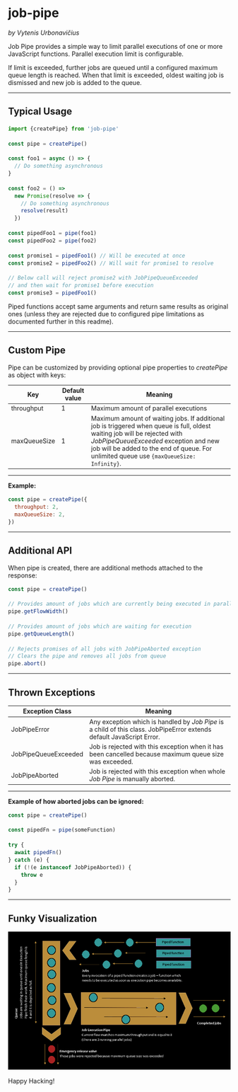 # job-pipe

_by Vytenis Urbonavičius_

Job Pipe provides a simple way to limit parallel executions of one or more JavaScript functions. Parallel execution limit is configurable.

If limit is exceeded, further jobs are queued until a configured maximum queue length is reached. When that limit is exceeded, oldest waiting job is dismissed and new job is added to the queue.

---

## Typical Usage

```javascript
import {createPipe} from 'job-pipe'

const pipe = createPipe()

const foo1 = async () => {
  // Do something asynchronous
}

const foo2 = () =>
  new Promise(resolve => {
    // Do something asynchronous
    resolve(result)
  })

const pipedFoo1 = pipe(foo1)
const pipedFoo2 = pipe(foo2)

const promise1 = pipedFoo1() // Will be executed at once
const promise2 = pipedFoo2() // Will wait for promise1 to resolve

// Below call will reject promise2 with JobPipeQueueExceeded
// and then wait for promise1 before execution
const promise3 = pipedFoo1()
```

Piped functions accept same arguments and return same results as original ones (unless they are rejected due to configured pipe limitations as documented further in this readme).

---

## Custom Pipe

Pipe can be customized by providing optional pipe properties to _createPipe_ as object with keys:

| Key          | Default value | Meaning                                                                                                                                                                                                                                                         |
| ------------ | ------------- | --------------------------------------------------------------------------------------------------------------------------------------------------------------------------------------------------------------------------------------------------------------- |
| throughput   | 1             | Maximum amount of parallel executions                                                                                                                                                                                                                           |
| maxQueueSize | 1             | Maximum amount of waiting jobs. If additional job is triggered when queue is full, oldest waiting job will be rejected with _JobPipeQueueExceeded_ exception and new job will be added to the end of queue. For unlimited queue use `{maxQueueSize: Infinity}`. |

---

**Example:**

```javascript
const pipe = createPipe({
  throughput: 2,
  maxQueueSize: 2,
})
```

---

## Additional API

When pipe is created, there are additional methods attached to the response:

```javascript
const pipe = createPipe()

// Provides amount of jobs which are currently being executed in parallel
pipe.getFlowWidth()

// Provides amount of jobs which are waiting for execution
pipe.getQueueLength()

// Rejects promises of all jobs with JobPipeAborted exception
// Clears the pipe and removes all jobs from queue
pipe.abort()
```

---

## Thrown Exceptions

| Exception Class      | Meaning                                                                                                               |
| -------------------- | --------------------------------------------------------------------------------------------------------------------- |
| JobPipeError         | Any exception which is handled by _Job Pipe_ is a child of this class. JobPipeError extends default JavaScript Error. |
| JobPipeQueueExceeded | Job is rejected with this exception when it has been cancelled because maximum queue size was exceeded.               |
| JobPipeAborted       | Job is rejected with this exception when whole _Job Pipe_ is manually aborted.                                        |

---

**Example of how aborted jobs can be ignored:**

```javascript
const pipe = createPipe()

const pipedFn = pipe(someFunction)

try {
  await pipedFn()
} catch (e) {
  if (!(e instanceof JobPipeAborted)) {
    throw e
  }
}
```

---

## Funky Visualization

![](pipe.png)

Happy Hacking!
